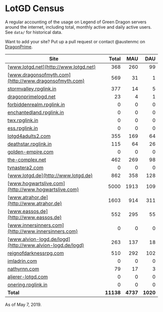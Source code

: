 # LotGD Census
A regular accounting of the usage on Legend of Green Dragon servers around the internet, including total, monthly active and daily active users. See `data/` for historical data.

Want to add your site? Put up a pull request or contact @austenmc on [DragonPrime](http://dragonprime.net).


Site | Total | MAU | DAU
--- | ---:| ---:| ---:
[www.lotgd.net](http://www.lotgd.net)|368|260|99
[www.dragonsofmyth.com](http://www.dragonsofmyth.com)|569|31|1
[stormvalley.rpglink.in](http://stormvalley.rpglink.in)|377|14|5
[dragonprimelogd.net](http://dragonprimelogd.net)|23|4|1
[forbiddenrealm.rpglink.in](http://forbiddenrealm.rpglink.in)|0|0|0
[enchantedland.rpglink.in](http://enchantedland.rpglink.in)|0|0|0
[twx.rpglink.in](http://twx.rpglink.in)|0|0|0
[ess.rpglink.in](http://ess.rpglink.in)|0|0|0
[lotgd4adults2.com](http://lotgd4adults2.com)|355|169|64
[deathstar.rpglink.in](http://deathstar.rpglink.in)|115|64|26
[golden-empire.com](http://golden-empire.com)|0|0|0
[the-complex.net](http://the-complex.net)|462|269|98
[tynastera2.com](http://tynastera2.com)|0|0|0
[www.lotgd.de](http://www.lotgd.de)|862|358|128
[www.hogwartslive.com](http://www.hogwartslive.com)|5000|1913|109
[www.atrahor.de](http://www.atrahor.de)|1603|914|311
[www.eassos.de](http://www.eassos.de)|552|295|55
[www.innersinners.com](http://www.innersinners.com)|0|0|0
[www.alvion-logd.de/logd](http://www.alvion-logd.de/logd)|263|137|18
[reignofdarknessrpg.com](http://reignofdarknessrpg.com)|510|292|102
[imladrin.com](http://imladrin.com)|0|0|0
[nathyrnn.com](http://nathyrnn.com)|79|17|3
[aljerer-lotgd.com](http://aljerer-lotgd.com)|0|0|0
[onering.rpglink.in](http://onering.rpglink.in)|0|0|0
**Total**|**11138**|**4737**|**1020**

As of May 7, 2019.
